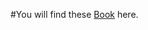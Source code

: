#You will find these [Book](https://github.com/hamim-24/Software-Engineering-Course/tree/main/1st-Semister/Probability-and-Statistics-for-Engineers/Books) here.
